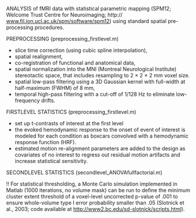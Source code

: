 ANALYSIS of fMRI data with statistical parametric mapping (SPM12; Welcome Trust Centre for Neuroimaging; http:// www.fil.ion.ucl.ac.uk/spm/software/spm12) using standard spatial pre-processing procedures. 

PREPROCESSING (preprocessing_firstlevel.m)
- slice time correction (using cubic spline interpolation),
- spatial realignment, 
- co-registration of functional and anatomical data, 
- spatial normalization into the MNI (Montreal Neurological Institute) stereotactic space, that includes resampling to 2 × 2 × 2 mm voxel size. 
-  spatial low-pass filtering using a 3D Gaussian kernel with full-width at half-maximum (FWHM) of 8 mm, 
- temporal high-pass filtering with a cut-off of 1/128 Hz to eliminate low-frequency drifts. 

FIRSTLEVEL STATISTICS (preprocessing_firstlevel.m)
- set up t-contrasts of interest at the first level
- the evoked hemodynamic response to the onset of event of interest is modeled for each condition as boxcars convolved with a hemodynamic response function (HRF). 
- estimated motion re-alignment parameters are added to the design as covariates of no interest to regress out residual motion artifacts and increase statistical sensitivity.

SECONDLEVEL STATISTICS (secondlevel_ANOVAfullfactorial.m)


!! For statistical thresholding, a Monte Carlo simulation implemented in Matlab (1000 iterations, no volume mask) can be run to define the minimum cluster extent threshold of  a voxel-level uncorrected p-value of .001 to ensure whole-volume type I error probability smaller than .05 (Slotnick et al., 2003; code available at http://www2.bc.edu/sd-slotnick/scripts.html). 
